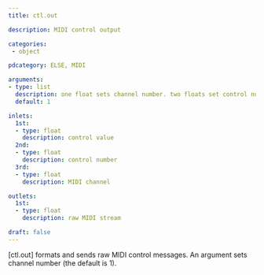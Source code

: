```yaml
---
title: ctl.out

description: MIDI control output

categories:
 - object

pdcategory: ELSE, MIDI

arguments:
- type: list
  description: one float sets channel number. two floats set control number and channel
  default: 1

inlets:
  1st:
  - type: float
    description: control value
  2nd:
  - type: float
    description: control number
  3rd:
  - type: float
    description: MIDI channel

outlets:
  1st:
  - type: float
    description: raw MIDI stream

draft: false
---
```


[ctl.out] formats and sends raw MIDI control messages. An argument sets channel number (the default is 1).

